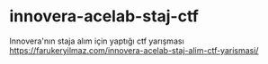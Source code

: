 # innovera-acelab-staj-ctf
Innovera'nın staja alım için yaptığı ctf yarışması
https://farukeryilmaz.com/innovera-acelab-staj-alim-ctf-yarismasi/
